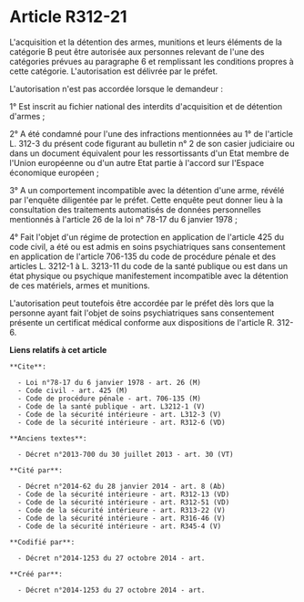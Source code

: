 # Article R312-21

L'acquisition et la détention des armes, munitions et leurs éléments de la catégorie B peut être autorisée aux personnes
relevant de l'une des catégories prévues au paragraphe 6 et remplissant les conditions propres à cette catégorie.
L'autorisation est délivrée par le préfet. 

L'autorisation n'est pas accordée lorsque le demandeur : 

1° Est inscrit au fichier national des interdits d'acquisition et de détention d'armes ; 

2° A été condamné pour l'une des infractions mentionnées au 1° de l'article L. 312-3 du présent code figurant au bulletin n°
2 de son casier judiciaire ou dans un document équivalent pour les ressortissants d'un Etat membre de l'Union européenne ou
d'un autre Etat partie à l'accord sur l'Espace économique européen ; 

3° A un comportement incompatible avec la détention d'une arme, révélé par l'enquête diligentée par le préfet. Cette enquête
peut donner lieu à la consultation des traitements automatisés de données personnelles mentionnés à l'article 26 de la loi n°
78-17 du 6 janvier 1978 ; 

4° Fait l'objet d'un régime de protection en application de l'article 425 du code civil, a été ou est admis en soins
psychiatriques sans consentement en application de l'article 706-135 du code de procédure pénale et des articles L. 3212-1 à
L. 3213-11 du code de la santé publique ou est dans un état physique ou psychique manifestement incompatible avec la
détention de ces matériels, armes et munitions. 

L'autorisation peut toutefois être accordée par le préfet dès lors que la personne ayant fait l'objet de soins psychiatriques
sans consentement présente un certificat médical conforme aux dispositions de l'article R. 312-6.

**Liens relatifs à cet article**

	**Cite**:

	  - Loi n°78-17 du 6 janvier 1978 - art. 26 (M)
	  - Code civil - art. 425 (M)
	  - Code de procédure pénale - art. 706-135 (M)
	  - Code de la santé publique - art. L3212-1 (V)
	  - Code de la sécurité intérieure - art. L312-3 (V)
	  - Code de la sécurité intérieure - art. R312-6 (VD)

	**Anciens textes**:

	  - Décret n°2013-700 du 30 juillet 2013 - art. 30 (VT)

	**Cité par**:

	  - Décret n°2014-62 du 28 janvier 2014 - art. 8 (Ab)
	  - Code de la sécurité intérieure - art. R312-13 (VD)
	  - Code de la sécurité intérieure - art. R312-51 (VD)
	  - Code de la sécurité intérieure - art. R313-22 (V)
	  - Code de la sécurité intérieure - art. R316-46 (V)
	  - Code de la sécurité intérieure - art. R345-4 (V)

	**Codifié par**:

	  - Décret n°2014-1253 du 27 octobre 2014 - art.

	**Créé par**:

	  - Décret n°2014-1253 du 27 octobre 2014 - art.
